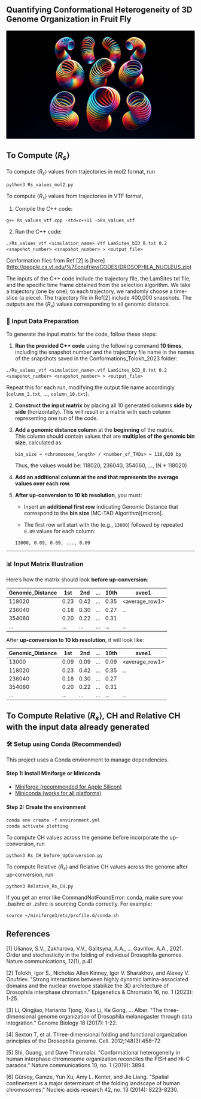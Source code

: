 ## Quantifying Conformational Heterogeneity of 3D Genome Organization in Fruit Fly
![Slinkies](figures/slinkies.png)

## To Compute $\langle R_s \rangle$

To compute $\langle R_s \rangle$ values from trajectories in mol2 format, run
```
python3 Rs_values_mol2.py
```

To compute $\langle R_s \rangle$ values from trajectories in VTF format,

1. Compile the C++ code:
```
g++ Rs_values_vtf.cpp -std=c++11 -oRs_values_vtf
````
2. Run the C++ code:

```
./Rs_values_vtf <simulation_name>.vtf LamSites_bID_0.txt 0.2 <snapshot_number> <snapshot_number> > <output_file>
```
 Conformation files from Ref [2] is [here] (http://people.cs.vt.edu/%7Eonufriev/CODES/DROSOPHILA_NUCLEUS.zip)  
 
The inputs of the C++ code include the trajectory file, the LamSites txt file, and the specific time frame obtained from the selection algorithm. We take a trajectory (one by one);
to each trajectory, we randomly choose a time-slice (a piece). The trajectory file in Ref[2] include 400,000 snapshots.
The outputs are the $\langle R_s \rangle$ values corresponding to all genomic distance.

### 🧪 Input Data Preparation

To generate the input matrix for the code, follow these steps:

1. **Run the provided C++ code** using the following command **10 times**, including the snapshot number and the trajectory file name in the names of the snapshots saved in the Conformations_Tolokh_2023 folder:

```
./Rs_values_vtf <simulation_name>.vtf LamSites_bID_0.txt 0.2 <snapshot_number> <snapshot_number> > <output_file>
```

 Repeat this for each run, modifying the output file name accordingly (`column_2.txt`, ..., `column_10.txt`).

2. **Construct the input matrix** by placing all 10 generated columns **side by side** (horizontally). This will result in a matrix with each column representing one run of the code.

3. **Add a genomic distance column** at the **beginning** of the matrix.  
   This column should contain values that are **multiples of the genomic bin size**, calculated as:

   ```
   bin_size = <chromosome_length> / <number_of_TADs> = 118,020 bp
   ```

   Thus, the values would be:  118020, 236040, 354060, ..., (N * 118020)

4. **Add an additional column at the end that represents the average values over each row.**
   
5. **After up-conversion to 10 kb resolution**, you must:
   - Insert an **additional first row** indicating Genomic Distance that correspond to the **bin size** (MC-TAD Algorithm)[micron].
     
   - The first row will start with the  (e.g., `13000`) followed by repeated `0.09` values for each column:

   ```
   13000, 0.09, 0.09, ..., 0.09
   ```

---

### 📊 Input Matrix Illustration

Here’s how the matrix should look **before up-conversion**:

| Genomic_Distance | 1st | 2nd | ... | 10th | avee1
|-----------------------|----------|----------|------|-----------|--------
| 118020                | 0.23     | 0.42     | ...  | 0.35      |  <average_row1>
| 236040                | 0.18     | 0.30     | ...  | 0.27      |   ...
| 354060                | 0.20     | 0.22     | ...  | 0.31      |
| ...                   | ...      | ...      | ...  | ...       |   ...

After **up-conversion to 10 kb resolution**, it will look like:

| Genomic_Distance | 1st | 2nd | ... | 10th | avee1
|-----------------------|----------|----------|------|-----------|----------
| 13000                 | 0.09     | 0.09     | ...  | 0.09      |  <average_row1>
| 118020                | 0.23     | 0.42     | ...  | 0.35      |   ...
| 236040                | 0.18     | 0.30     | ...  | 0.27      |
| 354060                | 0.20     | 0.22     | ...  | 0.31      |
| ...                   | ...      | ...      | ...  | ...       |   ...


## To Compute Relative $\langle R_s \rangle$, CH and Relative CH with the input data already generated

### 🛠 Setup using Conda (Recommended)

This project uses a Conda environment to manage dependencies.

#### Step 1: Install Miniforge or Miniconda
- [Miniforge (recommended for Apple Silicon)](https://github.com/conda-forge/miniforge)
- [Miniconda (works for all platforms)](https://docs.conda.io/en/latest/miniconda.html)

#### Step 2: Create the environment

```
conda env create -f environment.yml
conda activate plotting
```

To compute CH values
across the genome before incorporate the up-conversion, run
```
python3 Rs_CH_before_UpConversion.py
```
To compute Relative $\langle R_s \rangle$ and Relative CH values across the genome after up-conversion, run
```
python3 Relative_Rs_CH.py
```
If you get an error like CommandNotFoundError: conda, make sure your .bashrc or .zshrc is sourcing Conda correctly. For example:

```
source ~/miniforge3/etc/profile.d/conda.sh
```


## References

[1] Ulianov, S.V., Zakharova, V.V., Galitsyna, A.A., ... Gavrilov, A.A., 2021. Order and stochasticity in the folding of individual Drosophila genomes. Nature communications, 12(1), p.41.

[2] Tolokh, Igor S., Nicholas Allen Kinney, Igor V. Sharakhov, and Alexey V. Onufriev. "Strong interactions between highly dynamic lamina-associated domains and the nuclear envelope stabilize the 3D architecture of Drosophila interphase chromatin." Epigenetics & Chromatin 16, no. 1 (2023): 1-25.

[3] Li, Qingjiao, Harianto Tjong, Xiao Li, Ke Gong, ... Alber. "The three-dimensional genome organization of Drosophila melanogaster through data integration." Genome Biology 18 (2017): 1-22.

[4] Sexton T, et al. Three-dimensional folding and functional organization principles of the Drosophila genome. Cell. 2012;148(3):458–72

[5] Shi, Guang, and Dave Thirumalai. "Conformational heterogeneity in human interphase chromosome organization reconciles the FISH and Hi-C paradox." Nature communications 10, no. 1 (2019): 3894.

[6] Gürsoy, Gamze, Yun Xu, Amy L. Kenter, and Jie Liang. "Spatial confinement is a major determinant of the folding landscape of human chromosomes." Nucleic acids research 42, no. 13 (2014): 8223-8230.
